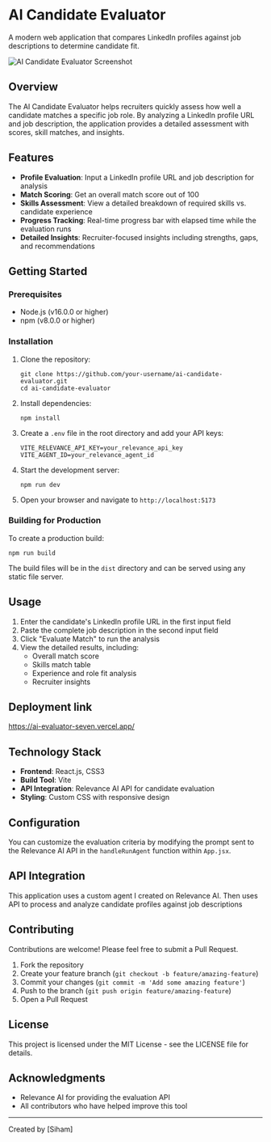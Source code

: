 # AI Candidate Evaluator

A modern web application that compares LinkedIn profiles against job descriptions to determine candidate fit.

![AI Candidate Evaluator Screenshot](screenshot.png)

## Overview

The AI Candidate Evaluator helps recruiters quickly assess how well a candidate matches a specific job role. By analyzing a LinkedIn profile URL and job description, the application provides a detailed assessment with scores, skill matches, and insights.

## Features

- **Profile Evaluation**: Input a LinkedIn profile URL and job description for analysis
- **Match Scoring**: Get an overall match score out of 100
- **Skills Assessment**: View a detailed breakdown of required skills vs. candidate experience
- **Progress Tracking**: Real-time progress bar with elapsed time while the evaluation runs
- **Detailed Insights**: Recruiter-focused insights including strengths, gaps, and recommendations

## Getting Started

### Prerequisites

- Node.js (v16.0.0 or higher)
- npm (v8.0.0 or higher)

### Installation

1. Clone the repository:
   ```
   git clone https://github.com/your-username/ai-candidate-evaluator.git
   cd ai-candidate-evaluator
   ```

2. Install dependencies:
   ```
   npm install
   ```

3. Create a `.env` file in the root directory and add your API keys:
   ```
   VITE_RELEVANCE_API_KEY=your_relevance_api_key
   VITE_AGENT_ID=your_relevance_agent_id
   ```

4. Start the development server:
   ```
   npm run dev
   ```

5. Open your browser and navigate to `http://localhost:5173`

### Building for Production

To create a production build:

```
npm run build
```

The build files will be in the `dist` directory and can be served using any static file server.

## Usage

1. Enter the candidate's LinkedIn profile URL in the first input field
2. Paste the complete job description in the second input field
3. Click "Evaluate Match" to run the analysis
4. View the detailed results, including:
   - Overall match score
   - Skills match table
   - Experience and role fit analysis
   - Recruiter insights


## Deployment link
https://ai-evaluator-seven.vercel.app/

## Technology Stack

- **Frontend**: React.js, CSS3
- **Build Tool**: Vite
- **API Integration**: Relevance AI API for candidate evaluation
- **Styling**: Custom CSS with responsive design

## Configuration

You can customize the evaluation criteria by modifying the prompt sent to the Relevance AI API in the `handleRunAgent` function within `App.jsx`.

## API Integration

This application uses a custom agent I created on Relevance AI. Then uses API to process and analyze candidate profiles against job descriptions

## Contributing

Contributions are welcome! Please feel free to submit a Pull Request.

1. Fork the repository
2. Create your feature branch (`git checkout -b feature/amazing-feature`)
3. Commit your changes (`git commit -m 'Add some amazing feature'`)
4. Push to the branch (`git push origin feature/amazing-feature`)
5. Open a Pull Request

## License

This project is licensed under the MIT License - see the LICENSE file for details.

## Acknowledgments

- Relevance AI for providing the evaluation API
- All contributors who have helped improve this tool

---

Created by [Siham]